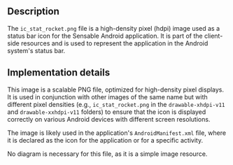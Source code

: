 ## Description

The `ic_stat_rocket.png` file is a high-density pixel (hdpi) image used as a status bar icon for the Sensable Android application. It is part of the client-side resources and is used to represent the application in the Android system's status bar.


## Implementation details

This image is a scalable PNG file, optimized for high-density pixel displays. It is used in conjunction with other images of the same name but with different pixel densities (e.g., `ic_stat_rocket.png` in the `drawable-xhdpi-v11` and `drawable-xxhdpi-v11` folders) to ensure that the icon is displayed correctly on various Android devices with different screen resolutions.

The image is likely used in the application's `AndroidManifest.xml` file, where it is declared as the icon for the application or for a specific activity.

No diagram is necessary for this file, as it is a simple image resource.



